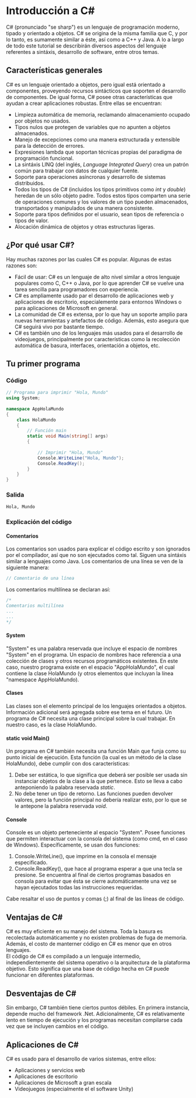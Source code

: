 # Introducción a C#

C# (pronunciado "se sharp") es un lenguaje de programación moderno, tipado y orientado a objetos. C# se origina de la misma familia que C, y por lo tanto, es sumamente similar a éste, así como a C++ y Java. A lo a largo de todo este tutorial se describirán diversos aspectos del lenguaje referentes a sintáxis, desarrollo de software, entre otros temas.   

## Características generales

C# es un lenguaje orientado a objetos, pero igual está orientado a componentes, proveyendo recursos sintácticos que soporten el desarrollo de componentes. De igual forma, C# posee otras características que ayudan a crear aplicaciones robustas. Entre ellas se encuentran:   

* Limpieza automática de memoria, reclamando almacenamiento ocupado por objetos no usados.
* Tipos nulos que protegen de variables que no apunten a objetos almacenados.
* Manejo de excepciones como una manera estructurada y extensible para la detección de errores.
* Expresiones lambda que soportan técnicas propias del paradigma de programación funcional.
* La sintáxis LINQ (del inglés, *Language Integrated Query*) crea un patrón común para trabajar con datos de cualquier fuente.
* Soporte para operaciones asíncronas y desarrollo de sistemas distribuidos.
* Todos los tipos de C# (incluidos los tipos primitivos como *int* y *double*) heredan de un sólo objeto padre. Todos estos tipos comparten una serie de operaciones comunes y los valores de un tipo pueden almacenados, transportados y manipulados de una manera consistente.
* Soporte para tipos definidos por el usuario, sean tipos de referencia o tipos de valor.
* Alocación dinámica de objetos y otras estructuras ligeras.   

## ¿Por qué usar C#?

Hay muchas razones por las cuales C# es popular. Algunas de estas razones son:

* Fácil de usar: C# es un lenguaje de alto nivel similar a otros lenguaje populares como C, C++ o Java, por lo que aprender C# se vuelve una tarea sencilla para programadores con experiencia.
* C# es ampliamente usado par el desarrollo de aplicaciones web y aplicaciones de escritorio, especialemente para entornos Windows o para aplicaciones de Microsoft en general.
* La comunidad de C# es extensa, por lo que hay un soporte amplio para nuevas herramientas y artefactos de código. Además, esto asegura que C# seguirá vivo por bastante tiempo.
* C# es también uno de los lenguajes más usados para el desarrollo de videojuegos, principalmente por características como la recolección automática de basura, interfaces, orientación a objetos, etc.

## Tu primer programa

### Código
```c#
// Programa para imprimir "Hola, Mundo"
using System;
  
namespace AppHolaMundo
{   
    class HolaMundo
    {   
        // Función main
        static void Main(string[] args)
        {
  
            // Imprimir "Hola, Mundo"
            Console.WriteLine("Hola, Mundo");
            Console.ReadKey();
        }
    }
}
```

### Salida

```bash
Hola, Mundo
```

### Explicación del código

#### Comentarios

Los comentarios son usados para explicar el código escrito y son ignorados por el compilador, así que no son ejecutados como tal. Siguen una sintáxis similar a lenguajes como Java.
Los comentarios de una línea se ven de la siguiente manera:

```c#
// Comentario de una línea
```

Los comentarios multilínea se declaran así:

```c#
/* 
Comentarios multilínea
...
...
*/
```

#### System

"System" es una palabra reservada que incluye el espacio de nombres "System" en el programa. Un espacio de nombres hace referencia a una colección de clases y otros recursos programáticos existentes. En este caso, nuestro programa existe en el espacio "AppHolaMundo", el cual contiene la clase HolaMundo (y otros elementos que incluyan la línea "namespace AppHolaMundo).

#### Clases

Las clases son el elemento principal de los lenguajes orientados a objetos. Información adicional será agregada sobre ese tema en el futuro. Un programa de C# necesita una clase principal sobre la cual trabajar. En nuestro caso, es la clase HolaMundo.

#### static void Main()

Un programa en C# también necesita una función Main que funja como su punto inicial de ejecución. Esta función (la cual es un método de la clase HolaMundo), debe cumplir con dos características:

1. Debe ser estática, lo que significa que deberá ser posible ser usada sin instanciar objetos de la clase a la que pertenece. Esto se lleva a cabo anteponiendo la palabra reservada *static*.
2. No debe tener un tipo de retorno. Las funciones pueden devolver valores, pero la función principal no debería realizar esto, por lo que se le antepone la palabra reservada *void*.

#### Console

Console es un objeto perteneciente al espacio "System". Posee funciones que permiten interactuar con la consola del sistema (como cmd, en el caso de Windows). Específicamente, se usan dos funciones:

1. Console.WriteLine(), que imprime en la consola el mensaje especificado.
2. Console.ReadKey(), que hace al programa esperar a que una tecla se presione. Se encuentra al final de ciertos programas basados en consola para evitar que ésta se cierre automáticamente una vez se hayan ejecutados todas las instrucciones requeridas.

Cabe resaltar el uso de puntos y comas (;) al final de las líneas de código.

## Ventajas de C#

C# es muy eficiente en su manejo del sistema. Toda la basura es recolectada automáticamente y no existen problemas de fuga de memoria. Además, el costo de manterner código en C# es menor que en otros lenguajes.   
El código de C# es compilado a un lenguaje intermedio, independientemente del sistema operativo o la arquitectura de la plataforma objetivo. Esto significa que una base de código hecha en C# puede funcionar en diferentes plataformas.

## Desventajas de C#

Sin embargo, C# también tiene ciertos puntos débiles. En primera instancia, depende mucho del framework .Net. Adicionalmente, C# es relativamente lento en tiempo de ejecución y los programas necesitan compilarse cada vez que se incluyen cambios en el código.

## Aplicaciones de C#

C# es usado para el desarrollo de varios sistemas, entre ellos:

* Aplicaciones y servicios web
* Aplicaciones de escritorio
* Aplicaciones de Microsoft a gran escala
* Videojuegos (especialmente el el software Unity)